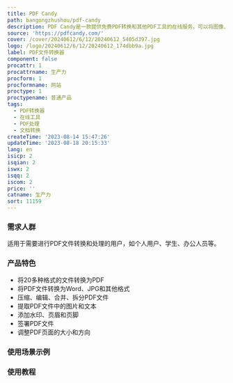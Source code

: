 ```yaml
---
title: PDF Candy
path: bangongzhushou/pdf-candy
description: PDF Candy是一款提供免费PDF转换和其他PDF工具的在线服务。可以将图像、电子书和文档转换为PDF文件，也可以将PDF文件转换为其他格式。
source: 'https://pdfcandy.com/'
cover: /cover/20240612/6/12/20240612_5405d397.jpg
logo: /logo/20240612/6/12/20240612_174dbb9a.jpg
label: PDF文件转换器
component: false
procattr: 1
procattrname: 生产力
procform: 1
procformname: 网站
proctype: 1
proctypename: 普通产品
tags:
  - PDF转换器
  - 在线工具
  - PDF处理
  - 文档转换
createTime: '2023-08-14 15:47:26'
updateTime: '2023-08-18 20:15:33'
lang: en
isicp: 2
isqian: 2
iswx: 2
isqq: 2
iscom: 2
price: ''
catname: 生产力
sort: 11159
---
```




### 需求人群
适用于需要进行PDF文件转换和处理的用户，如个人用户、学生、办公人员等。

### 产品特色
- 将20多种格式的文件转换为PDF
- 将PDF文件转换为Word、JPG和其他格式
- 压缩、编辑、合并、拆分PDF文件
- 提取PDF文件中的图片和文本
- 添加水印、页眉和页脚
- 签署PDF文件
- 调整PDF页面的大小和方向

### 使用场景示例


### 使用教程


  
